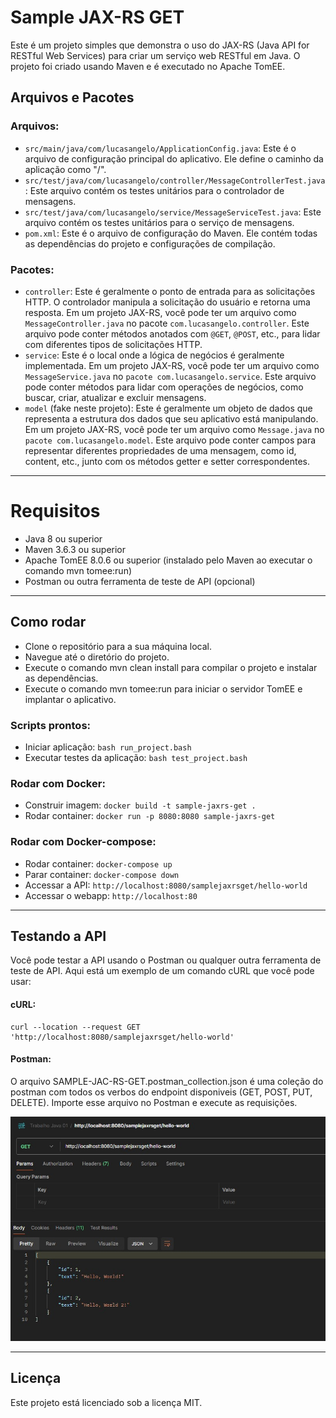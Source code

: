 # Sample JAX-RS GET

Este é um projeto simples que demonstra o uso do JAX-RS (Java API for RESTful Web Services) para criar um serviço web RESTful em Java. O projeto foi criado usando Maven e é executado no Apache TomEE.

## Arquivos e Pacotes

### Arquivos:

- `src/main/java/com/lucasangelo/ApplicationConfig.java`: Este é o arquivo de configuração principal do aplicativo. Ele define o caminho da aplicação como "/".
- `src/test/java/com/lucasangelo/controller/MessageControllerTest.java`: Este arquivo contém os testes unitários para o controlador de mensagens.
- `src/test/java/com/lucasangelo/service/MessageServiceTest.java`: Este arquivo contém os testes unitários para o serviço de mensagens.
- `pom.xml`: Este é o arquivo de configuração do Maven. Ele contém todas as dependências do projeto e configurações de compilação.

### Pacotes:

- `controller`: Este é geralmente o ponto de entrada para as solicitações HTTP. O controlador manipula a solicitação do usuário e retorna uma resposta. Em um projeto JAX-RS, você pode ter um arquivo como `MessageController.java` no pacote `com.lucasangelo.controller`. Este arquivo pode conter métodos anotados com `@GET`, `@POST`, etc., para lidar com diferentes tipos de solicitações HTTP.
- `service`: Este é o local onde a lógica de negócios é geralmente implementada. Em um projeto JAX-RS, você pode ter um arquivo como `MessageService.java` no `pacote com.lucasangelo.service`. Este arquivo pode conter métodos para lidar com operações de negócios, como buscar, criar, atualizar e excluir mensagens.
- `model` (fake neste projeto): Este é geralmente um objeto de dados que representa a estrutura dos dados que seu aplicativo está manipulando. Em um projeto JAX-RS, você pode ter um arquivo como `Message.java` no `pacote com.lucasangelo.model`. Este arquivo pode conter campos para representar diferentes propriedades de uma mensagem, como id, content, etc., junto com os métodos getter e setter correspondentes.

---

# Requisitos

- Java 8 ou superior
- Maven 3.6.3 ou superior
- Apache TomEE 8.0.6 ou superior (instalado pelo Maven ao executar o comando mvn tomee:run)
- Postman ou outra ferramenta de teste de API (opcional)

---

## Como rodar

- Clone o repositório para a sua máquina local.
- Navegue até o diretório do projeto.
- Execute o comando mvn clean install para compilar o projeto e instalar as dependências.
- Execute o comando mvn tomee:run para iniciar o servidor TomEE e implantar o aplicativo.

### Scripts prontos:

- Iniciar aplicação: `bash run_project.bash`
- Executar testes da aplicação: `bash test_project.bash`

### Rodar com Docker:

- Construir imagem: `docker build -t sample-jaxrs-get .`
- Rodar container: `docker run -p 8080:8080 sample-jaxrs-get`

### Rodar com Docker-compose:

- Rodar container: `docker-compose up`
- Parar container: `docker-compose down`
- Accessar a API: `http://localhost:8080/samplejaxrsget/hello-world`
- Accessar o webapp: `http://localhost:80`

---

## Testando a API

Você pode testar a API usando o Postman ou qualquer outra ferramenta de teste de API. Aqui está um exemplo de um comando cURL que você pode usar:

#### cURL:

```
curl --location --request GET 'http://localhost:8080/samplejaxrsget/hello-world'
```

#### Postman:

O arquivo SAMPLE-JAC-RS-GET.postman_collection.json é uma coleção do postman com todos os verbos do endpoint disponiveis (GET, POST, PUT, DELETE).
Importe esse arquivo no Postman e execute as requisições.

![postman_request.png.jpg](postman_request.png.jpg)

---

## Licença

Este projeto está licenciado sob a licença MIT.

